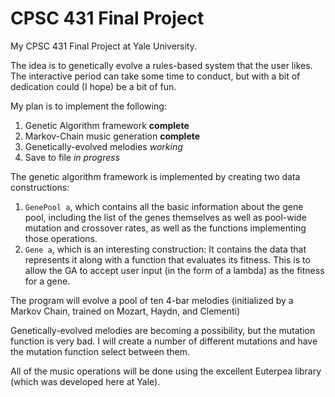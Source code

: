 CPSC 431 Final Project
======================

My CPSC 431 Final Project at Yale University.

The idea is to genetically evolve a rules-based system that the user likes. The interactive period can take some time to conduct, but with a bit of dedication could (I hope) be a bit of fun.

My plan is to implement the following:

1. Genetic Algorithm framework     **complete**
2. Markov-Chain music generation   **complete**
3. Genetically-evolved melodies    *working*
4. Save to file                    *in progress*

The genetic algorithm framework is implemented by creating two data constructions:

1. `GenePool a`, which contains all the basic information about the gene pool, including the list of the genes themselves as well as pool-wide mutation and crossover rates, as well as the functions implementing those operations.
2. `Gene a`, which is an interesting construction: It contains the data that represents it along with a function that evaluates its fitness. This is to allow the GA to accept user input (in the form of a lambda) as the fitness for a gene.

The program will evolve a pool of ten 4-bar melodies (initialized by a Markov Chain, trained on Mozart, Haydn, and Clementi)

Genetically-evolved melodies are becoming a possibility, but the mutation function is very bad.
I will create a number of different mutations and have the mutation function select between them.

All of the music operations will be done using the excellent Euterpea library (which was developed here at Yale).
